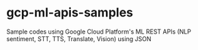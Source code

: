 # gcp-ml-apis-samples
Sample codes using Google Cloud Platform's ML REST APIs (NLP sentiment, STT, TTS, Translate, Vision) using JSON
